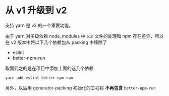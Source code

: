 # 从 v1 升级到 v2

支持 yarn 是 v2 的一个重要功能。

由于 yarn 对多级依赖 node_modules 中 `bin` 文件的处理和 npm 存在差异，所以在 v2 版本中将以下几个依赖包从 packing 中移除了

- eslint
- better-npm-run

取而代之的是在项目中添加上面的这几个依赖

```
yarn add eslint better-npm-run
```

另外，以后用 generator-packing 初始化的工程将 **不再包含** `better-npm-run`
